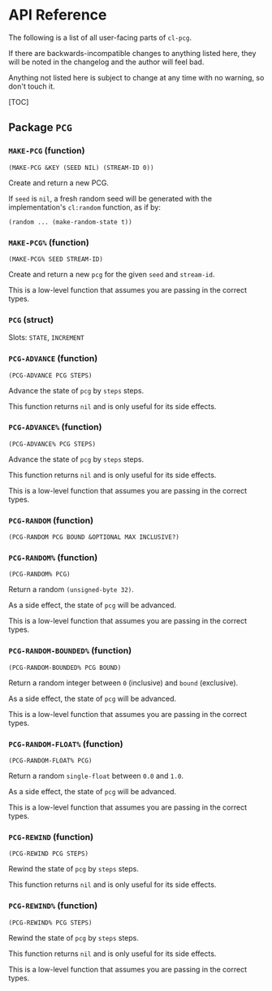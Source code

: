 # API Reference

The following is a list of all user-facing parts of `cl-pcg`.

If there are backwards-incompatible changes to anything listed here, they will
be noted in the changelog and the author will feel bad.

Anything not listed here is subject to change at any time with no warning, so
don't touch it.

[TOC]

## Package `PCG`

### `MAKE-PCG` (function)

    (MAKE-PCG &KEY (SEED NIL) (STREAM-ID 0))

Create and return a new PCG.

  If `seed` is `nil`, a fresh random seed will be generated with the
  implementation's `cl:random` function, as if by:

    (random ... (make-random-state t))

  

### `MAKE-PCG%` (function)

    (MAKE-PCG% SEED STREAM-ID)

Create and return a new `pcg` for the given `seed` and `stream-id`.

  This is a low-level function that assumes you are passing in the correct types.

  

### `PCG` (struct)

Slots: `STATE`, `INCREMENT`

### `PCG-ADVANCE` (function)

    (PCG-ADVANCE PCG STEPS)

Advance the state of `pcg` by `steps` steps.

  This function returns `nil` and is only useful for its side effects.

  

### `PCG-ADVANCE%` (function)

    (PCG-ADVANCE% PCG STEPS)

Advance the state of `pcg` by `steps` steps.

  This function returns `nil` and is only useful for its side effects.

  This is a low-level function that assumes you are passing in the correct types.

  

### `PCG-RANDOM` (function)

    (PCG-RANDOM PCG BOUND &OPTIONAL MAX INCLUSIVE?)

### `PCG-RANDOM%` (function)

    (PCG-RANDOM% PCG)

Return a random `(unsigned-byte 32)`.

  As a side effect, the state of `pcg` will be advanced.

  This is a low-level function that assumes you are passing in the correct types.

  

### `PCG-RANDOM-BOUNDED%` (function)

    (PCG-RANDOM-BOUNDED% PCG BOUND)

Return a random integer between `0` (inclusive) and `bound` (exclusive).

  As a side effect, the state of `pcg` will be advanced.

  This is a low-level function that assumes you are passing in the correct types.

  

### `PCG-RANDOM-FLOAT%` (function)

    (PCG-RANDOM-FLOAT% PCG)

Return a random `single-float` between `0.0` and `1.0`.

  As a side effect, the state of `pcg` will be advanced.

  This is a low-level function that assumes you are passing in the correct types.

  

### `PCG-REWIND` (function)

    (PCG-REWIND PCG STEPS)

Rewind the state of `pcg` by `steps` steps.

  This function returns `nil` and is only useful for its side effects.

  

### `PCG-REWIND%` (function)

    (PCG-REWIND% PCG STEPS)

Rewind the state of `pcg` by `steps` steps.

  This function returns `nil` and is only useful for its side effects.

  This is a low-level function that assumes you are passing in the correct types.

  

